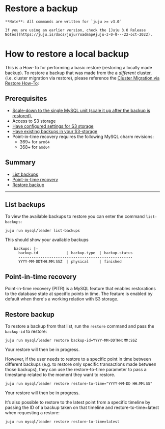 
# Restore a backup

```{note}
**Note**: All commands are written for `juju >= v3.0`

If you are using an earlier version, check the [Juju 3.0 Release Notes](https://juju.is/docs/juju/roadmap#juju-3-0-0---22-oct-2022).
```

# How to restore a local backup

This is a How-To for performing a basic restore (restoring a locally made backup).
To restore a backup that was made from the a *different* cluster, (i.e. cluster migration via restore), please reference the [Cluster Migration via Restore How-To](/how-to/back-up-and-restore/migrate-a-cluster):

## Prerequisites

- [Scale-down to the single MySQL unit (scale it up after the backup is restored).](/how-to/scale-replicas)
- Access to S3 storage
- [Have configured settings for S3 storage](/how-to/back-up-and-restore/configure-s3-aws)
- [Have existing backups in your S3-storage](/how-to/back-up-and-restore/create-a-backup)
- Point-in-time recovery requires the following MySQL charm revisions:
  * 369+ for `arm64`
  * 368+ for `amd64`

## Summary

* [List backups](#list-backups)
* [Point-in-time recovery](#point-in-time-recovery)
* [Restore backup](#restore-backup)

---

## List backups

To view the available backups to restore you can enter the command `list-backups`:
```shell
juju run mysql/leader list-backups
```

This should show your available backups
```shell
    backups: |-
      backup-id             | backup-type  | backup-status
      ----------------------------------------------------
      YYYY-MM-DDTHH:MM:SSZ  | physical     | finished
```

## Point-in-time recovery

Point-in-time recovery (PITR) is a MySQL feature that enables restorations to the database state at specific points in time. The feature is enabled by default when there's a working relation with S3 storage.


## Restore backup

To restore a backup from that list, run the `restore` command and pass the `backup-id` to restore:
 ```shell
juju run mysql/leader restore backup-id=YYYY-MM-DDTHH:MM:SSZ
```

Your restore will then be in progress.

However, if the user needs to restore to a specific point in time between different backups (e.g. to restore only specific transactions made between those backups), they can use the restore-to-time parameter to pass a timestamp related to the moment they want to restore.

 ```shell
juju run mysql/leader restore restore-to-time="YYYY-MM-DD HH:MM:SS"
```

Your restore will then be in progress.

It’s also possible to restore to the latest point from a specific timeline by passing the ID of a backup taken on that timeline and restore-to-time=latest when requesting a restore:

 ```shell
juju run mysql/leader restore restore-to-time=latest
```

